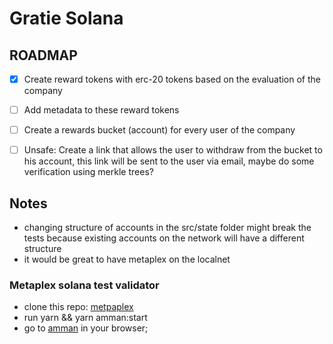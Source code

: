 # Gratie Solana


## ROADMAP

* [x] Create reward tokens with erc-20 tokens based on the evaluation of the company
* [ ] Add metadata to these reward tokens
* [ ] Create a rewards bucket (account) for every user of the company
* [ ] Unsafe: Create a link that allows the user to withdraw from the bucket to his account, this link will be sent to the user via email, maybe do some verification using merkle trees?



## Notes

* changing structure of accounts in the src/state folder might break the tests because existing accounts on the network will have a different structure
* it would be great to have metaplex on the localnet

### Metaplex solana test validator
* clone this repo: [metpaplex](https://github.com/metaplex-foundation/js)
* run yarn && yarn amman:start
* go to [amman](https://amman-explorer.metaplex.com/) in your browser;